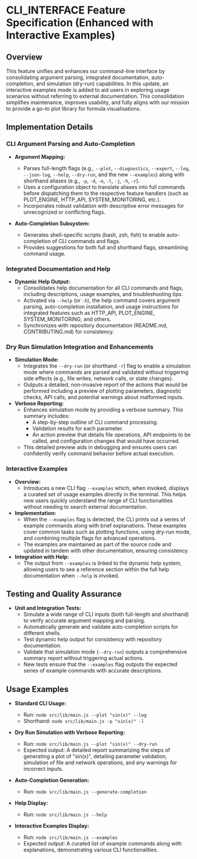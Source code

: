 # CLI_INTERFACE Feature Specification (Enhanced with Interactive Examples)

## Overview
This feature unifies and enhances our command-line interface by consolidating argument parsing, integrated documentation, auto-completion, and simulation (dry-run) capabilities. In this update, an interactive examples mode is added to aid users in exploring usage scenarios without referring to external documentation. This consolidation simplifies maintenance, improves usability, and fully aligns with our mission to provide a go-to plot library for formula visualisations.

## Implementation Details
### CLI Argument Parsing and Auto-Completion
- **Argument Mapping:**
  - Parses full-length flags (e.g., `--plot`, `--diagnostics`, `--export`, `--log`, `--json-log`, `--help`, `--dry-run`, and the new `--examples`) along with shorthand aliases (e.g., `-p`, `-d`, `-e`, `-l`, `-j`, `-h`, `-r`).
  - Uses a configuration object to translate aliases into full commands before dispatching them to the respective feature handlers (such as PLOT_ENGINE, HTTP_API, SYSTEM_MONITORING, etc.).
  - Incorporates robust validation with descriptive error messages for unrecognized or conflicting flags.
  
- **Auto-Completion Subsystem:**
  - Generates shell-specific scripts (bash, zsh, fish) to enable auto-completion of CLI commands and flags.
  - Provides suggestions for both full and shorthand flags, streamlining command usage.

### Integrated Documentation and Help
- **Dynamic Help Output:**
  - Consolidates help documentation for all CLI commands and flags, including descriptions, usage examples, and troubleshooting tips.
  - Activated via `--help` (or `-h`), the help command covers argument parsing, auto-completion installation, and usage instructions for integrated features such as HTTP_API, PLOT_ENGINE, SYSTEM_MONITORING, and others.
  - Synchronizes with repository documentation (README.md, CONTRIBUTING.md) for consistency.

### Dry Run Simulation Integration and Enhancements
- **Simulation Mode:**
  - Integrates the `--dry-run` (or shorthand `-r`) flag to enable a simulation mode where commands are parsed and validated without triggering side effects (e.g., file writes, network calls, or state changes).
  - Outputs a detailed, non-invasive report of the actions that would be performed including a preview of plotting parameters, diagnostic checks, API calls, and potential warnings about malformed inputs.
- **Verbose Reporting:**
  - Enhances simulation mode by providing a verbose summary. This summary includes:
    - A step-by-step outline of CLI command processing.
    - Validation results for each parameter.
    - An action preview that details file operations, API endpoints to be called, and configuration changes that would have occurred.
  - This detailed preview aids in debugging and ensures users can confidently verify command behavior before actual execution.

### Interactive Examples
- **Overview:**
  - Introduces a new CLI flag `--examples` which, when invoked, displays a curated set of usage examples directly in the terminal. This helps new users quickly understand the range of CLI functionalities without needing to search external documentation.
- **Implementation:**
  - When the `--examples` flag is detected, the CLI prints out a series of example commands along with brief explanations. These examples cover common tasks such as plotting functions, using dry-run mode, and combining multiple flags for advanced operations.
  - The examples are maintained as part of the source code and updated in tandem with other documentation, ensuring consistency.
- **Integration with Help:**
  - The output from `--examples` is linked to the dynamic help system, allowing users to see a reference section within the full help documentation when `--help` is invoked.

## Testing and Quality Assurance
- **Unit and Integration Tests:**
  - Simulate a wide range of CLI inputs (both full-length and shorthand) to verify accurate argument mapping and parsing.
  - Automatically generate and validate auto-completion scripts for different shells.
  - Test dynamic help output for consistency with repository documentation.
  - Validate that simulation mode (`--dry-run`) outputs a comprehensive summary report without triggering actual actions.
  - New tests ensure that the `--examples` flag outputs the expected series of example commands with accurate descriptions.

## Usage Examples
- **Standard CLI Usage:**
  - Run: `node src/lib/main.js --plot "sin(x)" --log`
  - Shorthand: `node src/lib/main.js -p "sin(x)" -l`

- **Dry Run Simulation with Verbose Reporting:**
  - Run: `node src/lib/main.js --plot "sin(x)" --dry-run`
  - Expected output: A detailed report summarizing the steps of generating a plot of "sin(x)", detailing parameter validation, simulation of file and network operations, and any warnings for incorrect inputs.

- **Auto-Completion Generation:**
  - Run: `node src/lib/main.js --generate-completion`

- **Help Display:**
  - Run: `node src/lib/main.js --help`

- **Interactive Examples Display:**
  - Run: `node src/lib/main.js --examples`
  - Expected output: A curated list of example commands along with explanations, demonstrating various CLI functionalities.
